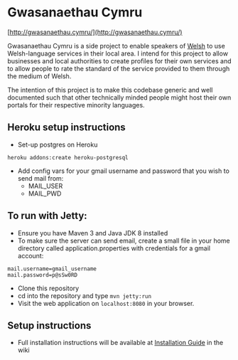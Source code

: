 # Gwasanaethau Cymru

[http://gwasanaethau.cymru/](http://gwasanaethau.cymru/)

Gwasanaethau Cymru is a side project to enable speakers of [Welsh](https://en.wikipedia.org/wiki/Welsh_language) 
to use Welsh-language services in their local area. I intend for this project to 
allow businesses and local authorities to create profiles for their own services 
and to allow people to rate the standard of the service provided to them 
through the medium of Welsh.

The intention of this project is to make this codebase generic and well 
documented such that other technically minded people might host their own 
portals for their respective minority languages.

## Heroku setup instructions
- Set-up postgres on Heroku
```
heroku addons:create heroku-postgresql
```

- Add config vars for your gmail username and password that you wish to send mail from:
    - MAIL_USER
    - MAIL_PWD

## To run with Jetty:
- Ensure you have Maven 3 and Java JDK 8 installed
- To make sure the server can send email, create a small file in your home directory called application.properties with credentials for a gmail account:
```
mail.username=gmail_username
mail.password=p@sSw0RD
```
- Clone this repository
- cd into the repository and type `mvn jetty:run`
- Visit the web application on `localhost:8080` in your browser.

## Setup instructions
* Full installation instructions will be available at [Installation Guide](https://github.com/hiraethus/gwasanaethau-cymraeg/wiki/Installation%20Guide) in the wiki

